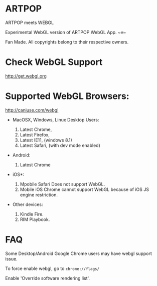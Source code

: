 ARTPOP
======
ARTPOP meets WEBGL

Experimental WebGL version of ARTPOP WebGL App. ~v~

Fan Made.
All copyrights belong to their respective owners.


Check WebGL Support
=====
http://get.webgl.org


Supported WebGL Browsers:
======
http://caniuse.com/webgl

* MacOSX, Windows, Linux Desktop Users:
	1. Latest Chrome,
	2. Latest Firefox,
	3. Latest IE11, (windows 8.1)
	4. Latest Safari, (with dev mode enabled)

* Android:
	1. Latest Chrome

* iOS*:
	1. Mpobile Safari Does not support WebGL.
	2. Mobile iOS Chrome cannot support WebGL because of iOS JS engine restriction.

* Other devices:
	1. Kindle Fire.
	2. RIM Playbook.

FAQ
=====
Some Desktop/Android Google Chrome users may have webgl support issue.

To force enable webgl, go to ```chrome://flags/```

Enable 'Override software rendering list'.

























